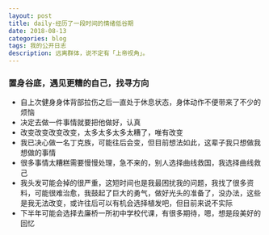 ```yaml
---
layout: post
title: daily-经历了一段时间的情绪低谷期
date: 2018-08-13
categories: blog
tags: 我的公开日志
description: 远离群体，说不定有「上帝视角」。
---
```


### 置身谷底，遇见更糟的自己，找寻方向
- 自上次健身身体背部拉伤之后一直处于休息状态，身体动作不便带来了不少的烦恼  
- 决定去做一件事情就要把他做好，认真  
- 改变改变改变改变，太多太多太多太糟了，唯有改变
- 我已决心做一名丁克族，可能往后会变，但目前想法如此，这辈子我只想做我想做的事情  
- 很多事情太糟糕需要慢慢处理，急不来的，别人选择曲线救国，我选择曲线救己  
- 我头发可能会掉的很严重，这短时间也是我最困扰我的问题，我找了很多资料，可能很难治愈，我鼓起了巨大的勇气，做好光头的准备了，没办法，这些是我无法改变，或许往后可以有机会选择植发吧，但目前来说不实际  
- 下半年可能会选择去廉桥一所初中学校代课，有很多期待，嗯，想是段美好的回忆  
